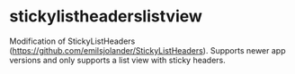 # stickylistheaderslistview
Modification of StickyListHeaders (https://github.com/emilsjolander/StickyListHeaders). Supports newer app versions and only supports a list view with sticky headers.
